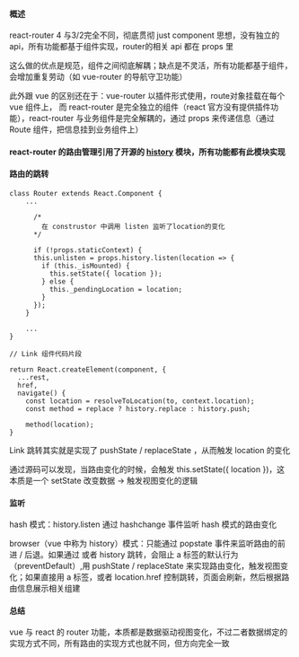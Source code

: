 #### 概述

react-router 4 与3/2完全不同，彻底贯彻 just component 思想，没有独立的 api，所有功能都基于组件实现，router的相关 api 都在 props 里

这么做的优点是规范，组件之间彻底解耦；缺点是不灵活，所有功能都基于组件，会增加重复劳动（如 vue-router 的导航守卫功能）

此外跟 vue 的区别还在于：vue-router 以插件形式使用，route对象挂载在每个 vue 组件上，
而 react-router 是完全独立的组件（react 官方没有提供插件功能），react-router 与业务组件是完全解耦的，通过 props 来传递信息（通过 Route 组件，把信息挂到业务组件上）

#### react-router 的路由管理引用了开源的 <a href="https://github.com/ReactTraining/history">history</a> 模块，所有功能都有此模块实现

#### 路由的跳转

```
class Router extends React.Component {
    ...
      
      /*
        在 construstor 中调用 listen 监听了location的变化
      */
      
      if (!props.staticContext) {
      this.unlisten = props.history.listen(location => {
        if (this._isMounted) {
          this.setState({ location });
        } else {
          this._pendingLocation = location;
        }
      });
    }
      
    ...
}
```

```
// Link 组件代码片段

return React.createElement(component, {
  ...rest,
  href,
  navigate() {
    const location = resolveToLocation(to, context.location);
    const method = replace ? history.replace : history.push;

    method(location);
}
```

Link 跳转其实就是实现了 pushState / replaceState ，从而触发 location 的变化

通过源码可以发现，当路由变化的时候，会触发 this.setState({ location })，这本质是一个 setState 改变数据 -> 触发视图变化的逻辑

#### 监听

hash 模式：history.listen 通过 hashchange 事件监听 hash 模式的路由变化

browser（vue 中称为 history）模式：只能通过 popstate 事件来监听路由的前进 / 后退。如果通过 <link> 或者 history 跳转，会阻止 a 标签的默认行为（preventDefault）,用 pushState / replaceState 来实现路由变化，触发视图变化；如果直接用 a 标签，或者 location.href 控制跳转，页面会刷新，然后根据路由信息展示相关组建


#### 总结

vue 与 react 的 router 功能，本质都是数据驱动视图变化，不过二者数据绑定的实现方式不同，所有路由的实现方式也就不同，但方向完全一致

       
